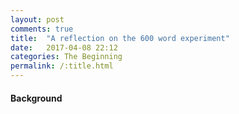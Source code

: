 ```yaml
---
layout: post
comments: true
title:  "A reflection on the 600 word experiment"
date:   2017-04-08 22:12
categories: The Beginning
permalink: /:title.html
---
```


#### **Background**


